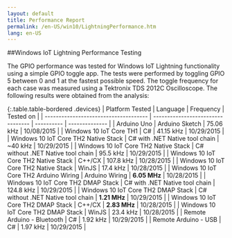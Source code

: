 ```yaml
---
layout: default
title: Performance Report
permalink: /en-US/win10/LightningPerformance.htm
lang: en-US
---
```


##Windows IoT Lightning Performance Testing

The GPIO performance was tested for Windows IoT Lightning functionality using a simple GPIO toggle app. 
The tests were performed by toggling GPIO 5 between 0 and 1 at the fastest possible speed. The toggle frequency for each case was measured using a Tektronix TDS 2012C Oscilloscope. The following results were obtained from the analysis:

{:.table.table-bordered .devices}
| Platform Tested                         | Language                          | Frequency  | Tested on      | 
| -------------------------------------   | --------------------------------- | ---------- | -------------- |
| Arduino Uno                             | Arduino Sketch                    | 75.06 kHz  | 10/08/2015     |
| Windows 10 IoT Core TH1                 | C#                                | 41.15 kHz  | 10/29/2015     |
| Windows 10 IoT Core TH2 Native Stack    | C# with .NET Native tool chain    | ~40 kHz    | 10/29/2015     |
| Windows 10 IoT Core TH2 Native Stack    | C# without .NET Native tool chain | 95.5 kHz   | 10/29/2015     |
| Windows 10 IoT Core TH2 Native Stack    | C++/CX                            | 107.8 kHz  | 10/28/2015     |
| Windows 10 IoT Core TH2 Native Stack    | WinJS                             | 17.4 kHz   | 10/28/2015     |
| Windows 10 IoT Core TH2 Arduino Wiring  | Arduino Wiring                    | **6.05 MHz**   | 10/28/2015     |
| Windows 10 IoT Core TH2 DMAP Stack      | C# with .NET Native tool chain    | 124.8 kHz  | 10/29/2015     |
| Windows 10 IoT Core TH2 DMAP Stack      | C# without .NET Native tool chain | **1.21 MHz**   | 10/29/2015     |
| Windows 10 IoT Core TH2 DMAP Stack      | C++/CX                            | **2.83 MHz**   | 10/28/2015     |
| Windows 10 IoT Core TH2 DMAP Stack      | WinJS                             | 23.4 kHz   | 10/28/2015     |
| Remote Arduino - Bluetooth              | C#                                | 1.92 kHz   | 10/29/2015     |
| Remote Arduino - USB                    | C#                                | 1.97 kHz   | 10/29/2015     |

